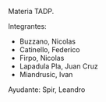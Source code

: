 Materia TADP.

Integrantes:

- Buzzano, Nicolas
- Catinello, Federico
- Firpo, Nicolas
- Lapadula Pla, Juan Cruz
- Miandrusic, Ivan

Ayudante: Spir, Leandro
